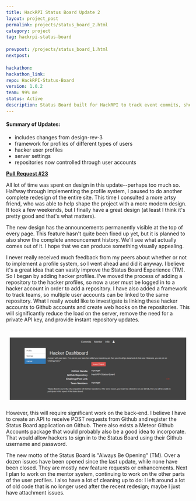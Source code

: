 ```yaml
---
title: HackRPI Status Board Update 2
layout: project_post
permalink: projects/status_board_2.html
category: project
tag: hackrpi-status-board

prevpost: /projects/status_board_1.html
nextpost:

hackathon:
hackathon_link:
repo: HackRPI-Status-Board
version: 1.0.2
team: 99% me
status: Active
description: Status Board built for HackRPI to track event commits, show event announcements, and provide a mentoring system.
---
```


#### Summary of Updates:

* includes changes from design-rev-3
* framework for profiles of different types of users
* hacker user profiles
* server settings
* repositories now controlled through user accounts

[**Pull Request #23**](https://github.com/mpoegel/HackRPI-Status-Board/pull/23)

All lot of time was spent on design in this update--perhaps too much so. Halfway through implementing the profile system, I paused to do another complete redesign of the entire site. This time I consulted a more artsy friend, who was able to help shape the project with a more modern design. It took a few weekends, but I finally have a great design (at least I think it's pretty good and that's what matters).

The new design has the announcements permanently visible at the top of every page. This feature hasn't quite been fixed up yet, but it is planned to also show the complete announcement history. We'll see what actually comes out of it. I hope that we can produce something visually appealing.

I never really received much feedback from my peers about whether or not to implement a profile system, so I went ahead and did it anyway. I believe it's a great idea that can vastly improve the Status Board Experience (TM). So I began by adding hacker profiles. I've moved the process of adding a repository to the hacker profiles, so now a user must be logged in to a hacker account in order to add a repository. I have also added a framework to track teams, so multiple user accounts can be linked to the same repository. What I really would like to investigate is linking these hacker accounts to Github accounts and create web hooks on the repositories. This will significantly reduce the load on the server, remove the need for a private API key, and provide instant repository updates.

<div style="text-align:center; padding:10px;">
<img src="/img/projects/hackrpi_status_board/hacker_dashboard.png"
		alt="Hacker Profile Dashboard"
		style="width:600px;"
		title="The new hacker profile dashboard" />
</div>

However, this will require significant work on the back-end. I believe I have to create an API to receive POST requests from Github and register the Status Board application on Github. There also exists a Meteor Github Accounts package that would probably also be a good idea to incorporate. That would allow hackers to sign in to the Status Board using their Github username and password.

The new motto of the Status Board is "Always Be Opening" (TM). Over a dozen issues have been opened since the last update, while none have been closed. They are mostly new feature requests or enhancements. Next I plan to work on the mentor system, continuing to work on the other parts of the user profiles. I also have a lot of cleaning up to do: I left around a lot of old code that is no longer used after the recent redesign; maybe I just have attachment issues.
